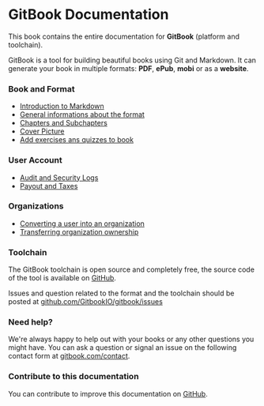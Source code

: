GitBook Documentation
=============

This book contains the entire documentation for **GitBook** (platform and toolchain).

GitBook is a tool for building beautiful books using Git and Markdown. It can generate your book in multiple formats: **PDF**, **ePub**, **mobi** or as a **website**.

### Book and Format

- [Introduction to Markdown](./book/markdown.md)
- [General informations about the format](./book/format.md)
- [Chapters and Subchapters](./book/chapters.md)
- [Cover Picture](./book/cover.md)
- [Add exercises ans quizzes to book](./book/exercises.md)

### User Account

- [Audit and Security Logs](./platform/audit_logs.md)
- [Payout and Taxes](./platform/taxes.md)

### Organizations

- [Converting a user into an organization](./platform/organizations/convert.md)
- [Transferring organization ownership](./platform/organizations/ownership.md)

### Toolchain

The GitBook toolchain is open source and completely free, the source code of the tool is available on [GitHub](https://github.com/GitbookIO/gitbook).

Issues and question related to the format and the toolchain should be posted at [github.com/GitbookIO/gitbook/issues](https://github.com/GitbookIO/gitbook/issues)

### Need help?

We're always happy to help out with your books or any other questions you might have. You can ask a question or signal an issue on the following contact form at [gitbook.com/contact](https://www.gitbook.com/contact).

### Contribute to this documentation

You can contribute to improve this documentation on [GitHub](https://github.com/GitbookIO/documentation).